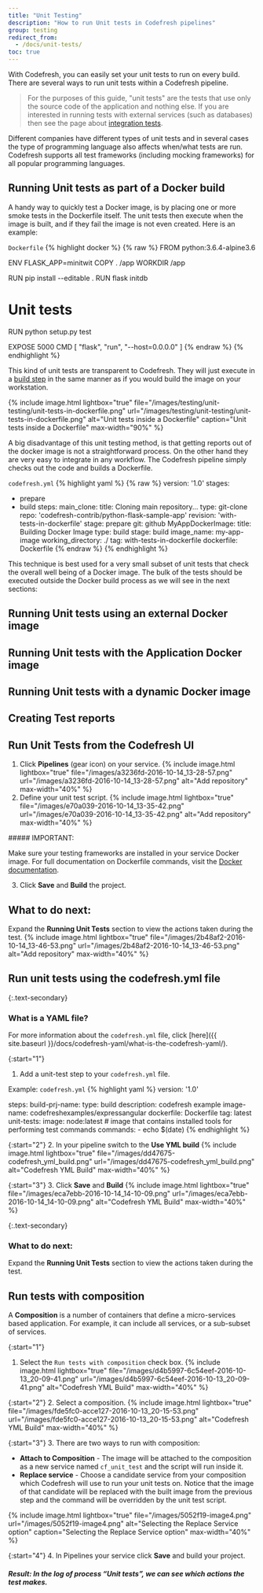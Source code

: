 ```yaml
---
title: "Unit Testing"
description: "How to run Unit tests in Codefresh pipelines"
group: testing
redirect_from:
  - /docs/unit-tests/
toc: true
---
```

With Codefresh, you can easily set your unit tests to run on every build.
There are several ways to run unit tests within a Codefresh pipeline.

>For the purposes of this guide, "unit tests" are the tests that use only the source code of the application and nothing else. If you are interested in running tests with external services (such as databases) then see the page about [integration tests]({{site.baseurl}}/docs/testing/integration-tests/).

Different companies have different types of unit tests and in several cases the type of programming language also affects when/what tests are run. Codefresh supports all test frameworks (including mocking frameworks) for all popular programming languages.

## Running Unit tests as part of a Docker build

A handy way to quickly test a Docker image, is by placing one or more smoke tests in the Dockerfile itself. The unit
tests then execute when the image is built, and if they fail the image is not even created. Here is an example:

 `Dockerfile`
{% highlight docker %}
{% raw %}
FROM python:3.6.4-alpine3.6

ENV FLASK_APP=minitwit
COPY . /app
WORKDIR /app

RUN pip install --editable .
RUN flask initdb

# Unit tests
RUN python setup.py test

EXPOSE 5000
CMD [ "flask", "run", "--host=0.0.0.0" ]
{% endraw %}
{% endhighlight %}

This kind of unit tests are transparent to Codefresh. They will just execute in a [build step]({{site.baseurl}}/docs/codefresh-yaml/steps/build/) in the same manner
as if you would build the image on your workstation.

{%
  include image.html
  lightbox="true"
  file="/images/testing/unit-testing/unit-tests-in-dockerfile.png"
  url="/images/testing/unit-testing/unit-tests-in-dockerfile.png"
  alt="Unit tests inside a Dockerfile"
  caption="Unit tests inside a Dockerfile"
  max-width="90%"
%}

A big disadvantage of this unit testing method, is that getting reports out of the docker image is not a straightforward process. On the other hand they are very easy to integrate in any workflow. The Codefresh pipeline simply checks out the code and builds a Dockerfile.

`codefresh.yml`
{% highlight yaml %}
{% raw %}
version: '1.0'
stages:
  - prepare
  - build
steps:
  main_clone:
    title: Cloning main repository...
    type: git-clone
    repo: 'codefresh-contrib/python-flask-sample-app'
    revision: 'with-tests-in-dockerfile'
    stage: prepare
    git: github
  MyAppDockerImage:
    title: Building Docker Image
    type: build
    stage: build
    image_name: my-app-image
    working_directory: ./
    tag: with-tests-in-dockerfile
    dockerfile: Dockerfile
{% endraw %}
{% endhighlight %}

This technique is best used for a very small subset of unit tests that check the overall well being of a Docker image. The bulk of the tests should be executed outside the Docker build process as we will see in the next sections:

## Running Unit tests using an external Docker image

## Running Unit tests with the Application Docker image

## Running Unit tests with a dynamic Docker image

## Creating Test reports






## Run Unit Tests from the Codefresh UI
1. Click **Pipelines** (gear icon) on your service.
{% include image.html lightbox="true" file="/images/a3236fd-2016-10-14_13-28-57.png" url="/images/a3236fd-2016-10-14_13-28-57.png" alt="Add repository" max-width="40%" %}
2. Define your unit test script.
{% include image.html lightbox="true" file="/images/e70a039-2016-10-14_13-35-42.png" url="/images/e70a039-2016-10-14_13-35-42.png" alt="Add repository" max-width="40%" %}
<div class="bd-callout bd-callout-warning" markdown="1">
##### IMPORTANT:

Make sure your testing frameworks are installed in your service Docker image. For full documentation on Dockerfile commands, visit the [Docker documentation](https://docs.docker.com/engine/reference/builder/).
</div>

3.  Click **Save** and **Build** the project.

## **What to do next**: 
Expand the **Running Unit Tests** section to view the actions taken during the test.
{% include image.html lightbox="true" file="/images/2b48af2-2016-10-14_13-46-53.png" url="/images/2b48af2-2016-10-14_13-46-53.png" alt="Add repository" max-width="40%" %}

## Run unit tests using the codefresh.yml file

{:.text-secondary}
### What is a YAML file?
For more information about the ```codefresh.yml``` file, click [here]({{ site.baseurl }}/docs/codefresh-yaml/what-is-the-codefresh-yaml/).

{:start="1"}
1. Add a unit-test step to your ```codefresh.yml``` file.

  Example: `codefresh.yml`
{% highlight yaml %}
version: '1.0'

steps:
  build-prj-name:
    type: build
    description: codefresh example
    image-name: codefreshexamples/expressangular
    dockerfile: Dockerfile
    tag: latest
  unit-tests:
    image: node:latest # image that contains installed tools for performing test commands
    commands:
      - echo $(date)
{% endhighlight %}

{:start="2"} 
2. In your pipeline switch to the **Use YML build**
{% include image.html lightbox="true" file="/images/dd47675-codefresh_yml_build.png" url="/images/dd47675-codefresh_yml_build.png" alt="Codefresh YML Build" max-width="40%" %}

{:start="3"}
3. Click **Save** and **Build**
{% include image.html lightbox="true" file="/images/eca7ebb-2016-10-14_14-10-09.png" url="/images/eca7ebb-2016-10-14_14-10-09.png" alt="Codefresh YML Build" max-width="40%" %}

{:.text-secondary}
### **What to do next**: 
Expand the **Running Unit Tests** section to view the actions taken during the test.

## Run tests with composition
A **Composition** is a number of containers that define a micro-services based application. For example, it can include all services, or a sub-subset of services.

{:start="1"}
1. Select the `Run tests with composition` check box.
{% include image.html lightbox="true" file="/images/d4b5997-6c54eef-2016-10-13_20-09-41.png" url="/images/d4b5997-6c54eef-2016-10-13_20-09-41.png" alt="Codefresh YML Build" max-width="40%" %}

{:start="2"}
2. Select a composition.
{% include image.html lightbox="true" file="/images/fde5fc0-acce127-2016-10-13_20-15-53.png" url="/images/fde5fc0-acce127-2016-10-13_20-15-53.png" alt="Codefresh YML Build" max-width="40%" %}

{:start="3"}
3. There are two ways to run with composition: 
   *    **Attach to Composition** - The image will be attached to the composition as a new service named `cf_unit_test` and the script will run inside it.
   *    **Replace service** - Choose a candidate service from your composition which Codefresh will use to run your unit tests on. Notice that the image of that candidate will be replaced with the built image from the previous step and the command will be overridden by the unit test script. 

{% include image.html lightbox="true" file="/images/5052f19-image4.png" url="/images/5052f19-image4.png" alt="Selecting the Replace Service option" caption="Selecting the Replace Service option" max-width="40%" %}

{:start="4"}
4. In Pipelines your service click **Save** and build your project.

##### **Result**: In the log of process “Unit tests”, we can see which actions the test makes.

